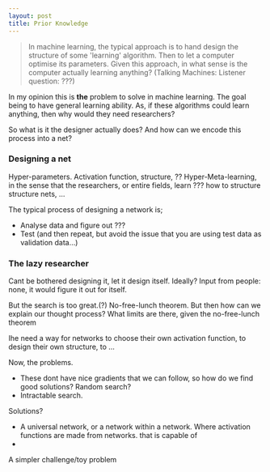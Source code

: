 ```yaml
---
layout: post
title: Prior Knowledge
---
```


> In machine learning, the typical approach is to hand design the structure of some 'learning' algorithm. Then to let a computer optimise its parameters. Given this approach, in what sense is the computer actually learning anything? (Talking Machines: Listener question: ???)


In my opinion this is **the** problem to solve in machine learning. The goal being to have general learning ability. As, if these algorithms could learn anything, then why would they need researchers?

So what is it the designer actually does? And how can we encode this process into a net?

### Designing a net

Hyper-parameters. Activation function, structure, ??
Hyper-Meta-learning, in the sense that the researchers, or entire fields, learn  ??? how to structure structure nets, … 

The typical process of designing a network is;

* Analyse data and figure out ???
* Test (and then repeat, but avoid the issue that you are using test data as validation data…)



### The lazy researcher

Cant be bothered designing it, let it design itself.
Ideally? Input from people: none, it would figure it out for itself.

But the search is too great.(?) No-free-lunch theorem. But then how can we explain our thought process? What limits are there, given the no-free-lunch theorem


Ihe need a way for networks to choose their own activation function, to design their own structure, to ...


Now, the problems.

* These dont have nice gradients that we can follow, so how do we find good solutions? Random search?
* Intractable search. 


Solutions?

* A universal network, or a network within a network. Where activation functions are made from networks. that is capable of 
* 

A simpler challenge/toy problem